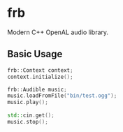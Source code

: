 # frb

Modern C++ OpenAL audio library.

## Basic Usage
```cpp
frb::Context context;
context.initialize();

frb::Audible music;
music.loadFromFile("bin/test.ogg");
music.play();
	
std::cin.get();
music.stop();
```